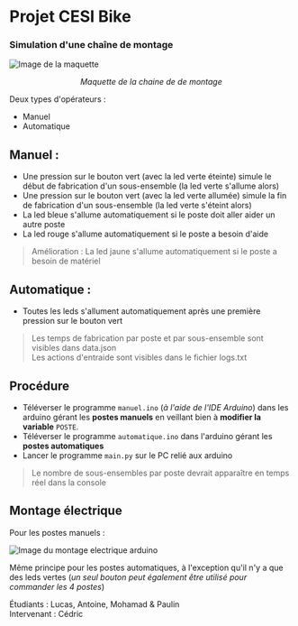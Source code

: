 # Projet CESI Bike

### Simulation d'une chaîne de montage


![Image de la maquette](https://media.discordapp.net/attachments/918983715143684137/974684928727990322/IMG_4619.jpg?width=884&height=663)  
<p align="middle"><i> Maquette de la chaine de de montage </i><p>

Deux types d'opérateurs : 

- Manuel
- Automatique


## Manuel :
- Une pression sur le bouton vert (avec la led verte éteinte) simule le début de fabrication d'un sous-ensemble (la led verte s'allume alors)
- Une pression sur le bouton vert (avec la led verte allumée) simule la fin de fabrication d'un sous-ensemble (la led verte s'éteint alors)
- La led bleue s'allume automatiquement si le poste doit aller aider un autre poste
- La led rouge s'allume automatiquement si le poste a besoin d'aide

> Amélioration : La led jaune s'allume automatiquement si le poste a besoin de matériel

## Automatique :

- Toutes les leds s'allument automatiquement après une première pression sur le bouton vert 


> Les temps de fabrication par poste et par sous-ensemble sont visibles dans data.json  
> Les actions d'entraide sont visibles dans le fichier logs.txt

## Procédure

- Téléverser le programme `manuel.ino` (*à l'aide de l'IDE Arduino*) dans les arduino gérant les **postes manuels** en veillant bien à **modifier la variable** `POSTE`.  
- Téléverser le programme `automatique.ino` dans l'arduino gérant les **postes automatiques**
- Lancer le programme `main.py` sur le PC relié aux arduino

> Le nombre de sous-ensembles par poste devrait apparaître en temps réel dans la console
  
## Montage électrique

Pour les postes manuels :

![Image du montage electrique arduino](https://media.discordapp.net/attachments/717747465805365330/976167174920089650/unknown.png?width=1010&height=663)
  
Même principe pour les postes automatiques, à l'exception qu'il n'y a que des leds vertes (*un seul bouton peut également être utilisé pour commander les 4 postes*)



Étudiants : Lucas, Antoine, Mohamad & Paulin  
Intervenant : Cédric
